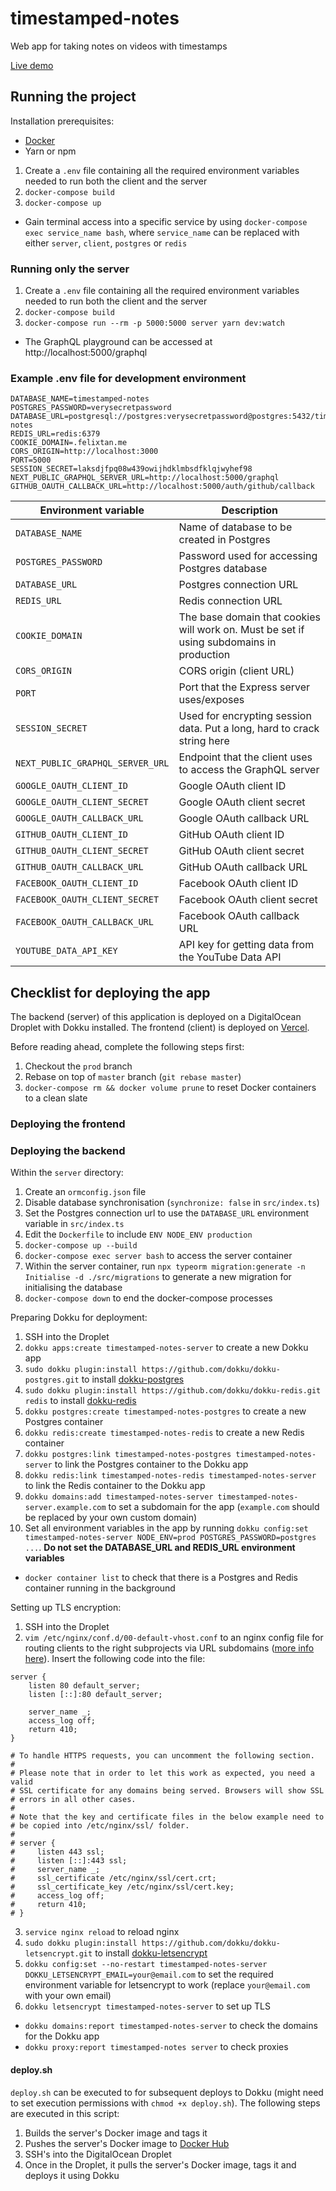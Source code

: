 # timestamped-notes
Web app for taking notes on videos with timestamps 

[Live demo](https://timestamped-notes.felixtan.me/)

## Running the project
Installation prerequisites:
- [Docker](https://hub.docker.com/)
- Yarn or npm

1. Create a `.env` file containing all the required environment variables needed to run both the client and the server
2. `docker-compose build`
3. `docker-compose up`
- Gain terminal access into a specific service by using `docker-compose exec service_name bash`, where `service_name` can be replaced with either `server`, `client`, `postgres` or `redis`

### Running only the server
1. Create a `.env` file containing all the required environment variables needed to run both the client and the server
2. `docker-compose build`
3. `docker-compose run --rm -p 5000:5000 server yarn dev:watch`
- The GraphQL playground can be accessed at http://localhost:5000/graphql

### Example .env file for development environment
```env
DATABASE_NAME=timestamped-notes
POSTGRES_PASSWORD=verysecretpassword
DATABASE_URL=postgresql://postgres:verysecretpassword@postgres:5432/timestamped-notes
REDIS_URL=redis:6379
COOKIE_DOMAIN=.felixtan.me
CORS_ORIGIN=http://localhost:3000
PORT=5000
SESSION_SECRET=laksdjfpq08w439owijhdklmbsdfklqjwyhef98
NEXT_PUBLIC_GRAPHQL_SERVER_URL=http://localhost:5000/graphql
GITHUB_OAUTH_CALLBACK_URL=http://localhost:5000/auth/github/callback
```
|Environment variable|Description|
|-|-|
|`DATABASE_NAME`|Name of database to be created in Postgres|
|`POSTGRES_PASSWORD`|Password used for accessing Postgres database|
|`DATABASE_URL`|Postgres connection URL|
|`REDIS_URL`|Redis connection URL|
|`COOKIE_DOMAIN`|The base domain that cookies will work on. Must be set if using subdomains in production|
|`CORS_ORIGIN`|CORS origin (client URL)|
|`PORT`|Port that the Express server uses/exposes|
|`SESSION_SECRET`|Used for encrypting session data. Put a long, hard to crack string here|
|`NEXT_PUBLIC_GRAPHQL_SERVER_URL`|Endpoint that the client uses to access the GraphQL server|
|`GOOGLE_OAUTH_CLIENT_ID`|Google OAuth client ID|
|`GOOGLE_OAUTH_CLIENT_SECRET`|Google OAuth client secret|
|`GOOGLE_OAUTH_CALLBACK_URL`|Google OAuth callback URL|
|`GITHUB_OAUTH_CLIENT_ID`|GitHub OAuth client ID|
|`GITHUB_OAUTH_CLIENT_SECRET`|GitHub OAuth client secret|
|`GITHUB_OAUTH_CALLBACK_URL`|GitHub OAuth callback URL|
|`FACEBOOK_OAUTH_CLIENT_ID`|Facebook OAuth client ID|
|`FACEBOOK_OAUTH_CLIENT_SECRET`|Facebook OAuth client secret|
|`FACEBOOK_OAUTH_CALLBACK_URL`|Facebook OAuth callback URL|
|`YOUTUBE_DATA_API_KEY`|API key for getting data from the YouTube Data API|

## Checklist for deploying the app
The backend (server) of this application is deployed on a DigitalOcean Droplet with Dokku installed. The frontend (client) is deployed on [Vercel](https://vercel.com/).

Before reading ahead, complete the following steps first:
1. Checkout the `prod` branch
2. Rebase on top of `master` branch (`git rebase master`)
3. `docker-compose rm && docker volume prune` to reset Docker containers to a clean slate

### Deploying the frontend


### Deploying the backend
Within the `server` directory:
1. Create an `ormconfig.json` file
2. Disable database synchronisation (`synchronize: false` in `src/index.ts`)
3. Set the Postgres connection url to use the `DATABASE_URL` environment variable in `src/index.ts`
3. Edit the `Dockerfile` to include `ENV NODE_ENV production`
4. `docker-compose up --build`
5. `docker-compose exec server bash` to access the server container
6. Within the server container, run `npx typeorm migration:generate -n Initialise -d ./src/migrations` to generate a new migration for initialising the database
7. `docker-compose down` to end the docker-compose processes

Preparing Dokku for deployment:
1. SSH into the Droplet
2. `dokku apps:create timestamped-notes-server` to create a new Dokku app
3. `sudo dokku plugin:install https://github.com/dokku/dokku-postgres.git` to install [dokku-postgres](https://github.com/dokku/dokku-postgres)
4. `sudo dokku plugin:install https://github.com/dokku/dokku-redis.git redis` to install [dokku-redis](https://github.com/dokku/dokku-redis)
5. `dokku postgres:create timestamped-notes-postgres` to create a new Postgres container
6. `dokku redis:create timestamped-notes-redis` to create a new Redis container
7. `dokku postgres:link timestamped-notes-postgres timestamped-notes-server` to link the Postgres container to the Dokku app
8. `dokku redis:link timestamped-notes-redis timestamped-notes-server` to link the Redis container to the Dokku app
9. `dokku domains:add timestamped-notes-server timestamped-notes-server.example.com` to set a subdomain for the app (`example.com` should be replaced by your own custom domain)
10. Set all environment variables in the app by running `dokku config:set timestamped-notes-server NODE_ENV=prod POSTGRES_PASSWORD=postgres ...`. **Do not set the DATABASE_URL and REDIS_URL environment variables**
- `docker container list` to check that there is a Postgres and Redis container running in the background

Setting up TLS encryption:
1. SSH into the Droplet
2. `vim /etc/nginx/conf.d/00-default-vhost.conf` to an nginx config file for routing clients to the right subprojects via URL subdomains ([more info here](http://dokku.viewdocs.io/dokku/configuration/nginx/#default-site)). Insert the following code into the file:
```nginx
server {
    listen 80 default_server;
    listen [::]:80 default_server;

    server_name _;
    access_log off;
    return 410;
}

# To handle HTTPS requests, you can uncomment the following section.
#
# Please note that in order to let this work as expected, you need a valid
# SSL certificate for any domains being served. Browsers will show SSL
# errors in all other cases.
#
# Note that the key and certificate files in the below example need to
# be copied into /etc/nginx/ssl/ folder.
#
# server {
#     listen 443 ssl;
#     listen [::]:443 ssl;
#     server_name _;
#     ssl_certificate /etc/nginx/ssl/cert.crt;
#     ssl_certificate_key /etc/nginx/ssl/cert.key;
#     access_log off;
#     return 410;
# }
```
3. `service nginx reload` to reload nginx
4. `sudo dokku plugin:install https://github.com/dokku/dokku-letsencrypt.git` to install [dokku-letsencrypt](https://github.com/dokku/dokku-letsencrypt)
5. `dokku config:set --no-restart timestamped-notes-server DOKKU_LETSENCRYPT_EMAIL=your@email.com` to set the required environment variable for letsencrypt to work (replace `your@email.com` with your own email)
6. `dokku letsencrypt timestamped-notes-server` to set up TLS
- `dokku domains:report timestamped-notes-server` to check the domains for the Dokku app
- `dokku proxy:report timestamped-notes server` to check proxies

#### deploy.sh
`deploy.sh` can be executed to for subsequent deploys to Dokku (might need to set execution permissions with `chmod +x deploy.sh`). The following steps are executed in this script:
1. Builds the server's Docker image and tags it
2. Pushes the server's Docker image to [Docker Hub](https://hub.docker.com/)
3. SSH's into the DigitalOcean Droplet
4. Once in the Droplet, it pulls the server's Docker image, tags it and deploys it using Dokku